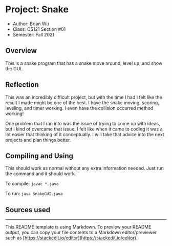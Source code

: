 # Project: Snake

* Author: Brian Wu
* Class: CS121 Section #01
* Semester: Fall 2021

## Overview

This is a snake program that has a snake move around, level up, and show the GUI.

## Reflection

This was an incredibly difficult project, but with the time I had I felt like the result I made might be one of the best. I have the snake moving, scoring, leveling, and timer working. I even have the collision occurred method working! 

One problem that I ran into was the issue of trying to come up with ideas, but I kind of overcame that issue. I felt like when it came to coding it was a lot easier that thinking of it conceptually. I will take that advice into the next projects and plan things better.

## Compiling and Using

This should work as normal without any extra information needed. Just run the command and it should work.

To compile:
`javac *.java`

To run:
`java SnakeGUI.java`

## Sources used


----------
This README template is using Markdown. To preview your README output,
you can copy your file contents to a Markdown editor/previewer such
as [https://stackedit.io/editor](https://stackedit.io/editor).
